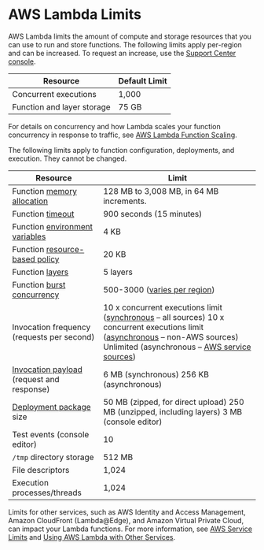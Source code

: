 # AWS Lambda Limits<a name="limits"></a>

AWS Lambda limits the amount of compute and storage resources that you can use to run and store functions\. The following limits apply per\-region and can be increased\. To request an increase, use the [Support Center console](https://console.aws.amazon.com/support/v1#/case/create?issueType=service-limit-increase)\.


| Resource | Default Limit | 
| --- | --- | 
| Concurrent executions | 1,000 | 
| Function and layer storage | 75 GB | 

For details on concurrency and how Lambda scales your function concurrency in response to traffic, see [AWS Lambda Function Scaling](scaling.md)\.

The following limits apply to function configuration, deployments, and execution\. They cannot be changed\.


| Resource | Limit | 
| --- | --- | 
| Function [memory allocation](resource-model.md) | 128 MB to 3,008 MB, in 64 MB increments\. | 
| Function [timeout](resource-model.md) | 900 seconds \(15 minutes\) | 
| Function [environment variables](env_variables.md) | 4 KB | 
| Function [resource\-based policy](access-control-resource-based.md) | 20 KB | 
| Function [layers](configuration-layers.md) | 5 layers | 
| Function [burst concurrency](scaling.md) | 500\-3000 \([varies per region](scaling.md)\) | 
| Invocation frequency \(requests per second\) |  10 x concurrent executions limit \([synchronous](invocation-sync.md) – all sources\) 10 x concurrent executions limit \([asynchronous](invocation-async.md) – non\-AWS sources\) Unlimited \(asynchronous – [AWS service sources](lambda-services.md)\)  | 
| [Invocation payload](lambda-invocation.md) \(request and response\) |  6 MB \(synchronous\) 256 KB \(asynchronous\)  | 
| [Deployment package](deployment-package-v2.md) size |  50 MB \(zipped, for direct upload\) 250 MB \(unzipped, including layers\) 3 MB \(console editor\)  | 
| Test events \(console editor\) | 10 | 
| `/tmp` directory storage | 512 MB | 
| File descriptors | 1,024 | 
| Execution processes/threads | 1,024 | 

Limits for other services, such as AWS Identity and Access Management, Amazon CloudFront \(Lambda@Edge\), and Amazon Virtual Private Cloud, can impact your Lambda functions\. For more information, see [AWS Service Limits](https://docs.aws.amazon.com/general/latest/gr/aws_service_limits.html) and [Using AWS Lambda with Other Services](lambda-services.md)\.